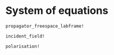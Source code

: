 # System of equations



```@docs
propagator_freespace_labframe!
```

```@docs
incident_field!
```

```@docs
polarisation!
```
